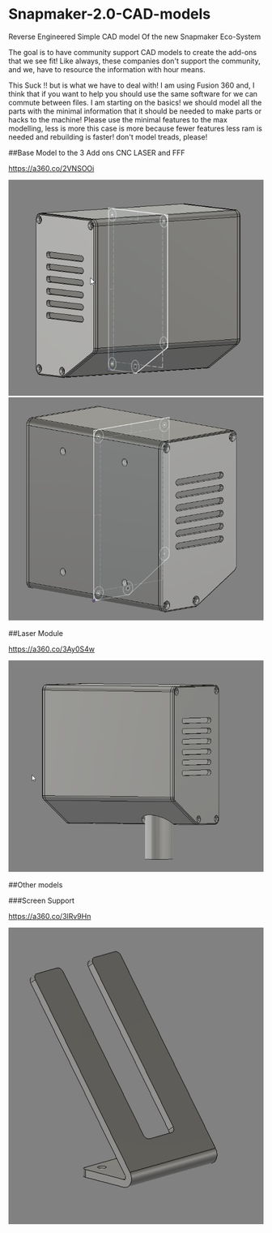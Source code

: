 # Snapmaker-2.0-CAD-models
Reverse Engineered Simple CAD model Of the new Snapmaker Eco-System

The goal is to have community support CAD models to create the add-ons that we see fit!  Like always, these companies don't support the community, and we, have to resource the information with hour means.

This Suck !! but is what we have to deal with!
I am using Fusion 360 and, I think that if you want to help you should use the same software for we can commute between files. 
I am starting on the basics! we should model all the parts with the minimal information that it should be needed to make parts or hacks to the machine!
Please use the minimal features to the max modelling, less is more this case is more because fewer features less ram is needed and rebuilding is faster! don't model treads, please! 

##Base Model to the 3 Add ons CNC LASER and FFF

https://a360.co/2VNSOOi

![Base Model](https://github.com/3devangelist/Snapmaker-2.0-CAD-models/blob/main/images/BASE_Model.png) ![Base Model2](https://github.com/3devangelist/Snapmaker-2.0-CAD-models/blob/main/images/BASE_Model_2.png)


##Laser Module

https://a360.co/3Ay0S4w

![LAser Module](https://github.com/3devangelist/Snapmaker-2.0-CAD-models/blob/main/images/Laser%20Module.png)



##Other models

###Screen Support

https://a360.co/3lRv9Hn

![Screen Support](https://github.com/3devangelist/Snapmaker-2.0-CAD-models/blob/main/images/Scren%20Support.png)
